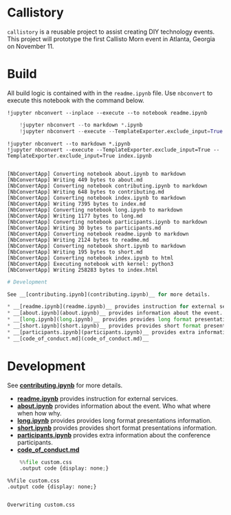 
# Callistory

`callistory` is a reusable project to assist creating DIY technology events.  This project will prototype the first Callisto Morn event in Atlanta, Georgia on November 11.

# Build

All build logic is contained with in the `readme.ipynb` file.  Use `nbconvert` to execute this notebook with the command below.

    !jupyter nbconvert --inplace --execute --to notebook readme.ipynb


```python
    !jupyter nbconvert --to markdown *.ipynb
    !jupyter nbconvert --execute --TemplateExporter.exclude_input=True --TemplateExporter.exclude_input=True index.ipynb 
```


    !jupyter nbconvert --to markdown *.ipynb
    !jupyter nbconvert --execute --TemplateExporter.exclude_input=True --TemplateExporter.exclude_input=True index.ipynb 


    [NbConvertApp] Converting notebook about.ipynb to markdown
    [NbConvertApp] Writing 449 bytes to about.md
    [NbConvertApp] Converting notebook contributing.ipynb to markdown
    [NbConvertApp] Writing 648 bytes to contributing.md
    [NbConvertApp] Converting notebook index.ipynb to markdown
    [NbConvertApp] Writing 7395 bytes to index.md
    [NbConvertApp] Converting notebook long.ipynb to markdown
    [NbConvertApp] Writing 1177 bytes to long.md
    [NbConvertApp] Converting notebook participants.ipynb to markdown
    [NbConvertApp] Writing 30 bytes to participants.md
    [NbConvertApp] Converting notebook readme.ipynb to markdown
    [NbConvertApp] Writing 2124 bytes to readme.md
    [NbConvertApp] Converting notebook short.ipynb to markdown
    [NbConvertApp] Writing 195 bytes to short.md
    [NbConvertApp] Converting notebook index.ipynb to html
    [NbConvertApp] Executing notebook with kernel: python3
    [NbConvertApp] Writing 258283 bytes to index.html



```python
# Development

See __[contributing.ipynb](contributing.ipynb)__ for more details.

* __[readme.ipynb](readme.ipynb)__ provides instruction for external services.
* __[about.ipynb](about.ipynb)__ provides information about the event.  Who what where when how why.
* __[long.ipynb](long.ipynb)__ provides provides long format presentations information.
* __[short.ipynb](short.ipynb)__ provides provides short format presentations information.
* __[participants.ipynb](participants.ipynb)__ provides extra information about the conference participants.
* __[code_of_conduct.md](code_of_conduct.md)__
```


# Development

See __[contributing.ipynb](contributing.ipynb)__ for more details.

* __[readme.ipynb](readme.ipynb)__ provides instruction for external services.
* __[about.ipynb](about.ipynb)__ provides information about the event.  Who what where when how why.
* __[long.ipynb](long.ipynb)__ provides provides long format presentations information.
* __[short.ipynb](short.ipynb)__ provides provides short format presentations information.
* __[participants.ipynb](participants.ipynb)__ provides extra information about the conference participants.
* __[code_of_conduct.md](code_of_conduct.md)__



```python
    %%file custom.css
    .output code {display: none;}
```


    %%file custom.css
    .output code {display: none;}


    Overwriting custom.css

